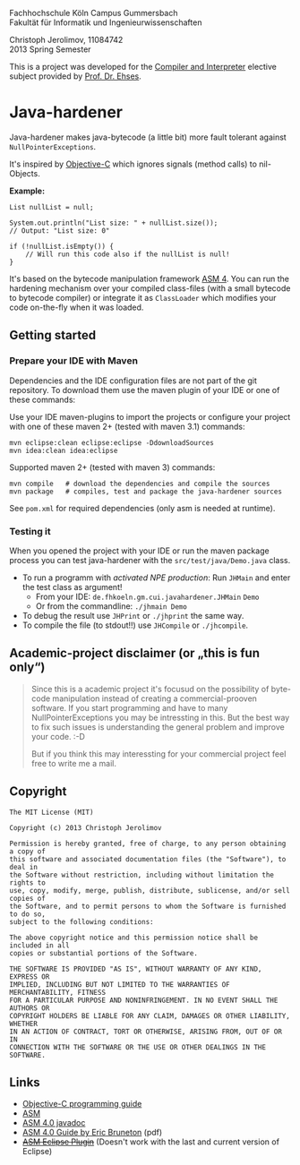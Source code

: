 
Fachhochschule Köln Campus Gummersbach<br/>
Fakultät für Informatik und Ingenieurwissenschaften

Christoph Jerolimov, 11084742<br/>2013 Spring Semester

This is a project was developed for the
[Compiler and Interpreter](http://www.gm.fh-koeln.de/ehses/compiler/)
elective subject provided by
[Prof.&nbsp;Dr.&nbsp;Ehses](http://www.gm.fh-koeln.de/ehses/).

# Java-hardener

Java-hardener makes java-bytecode (a little bit) more fault tolerant against `NullPointerExceptions`.

It's inspired by [Objective-C](http://developer.apple.com/library/mac/documentation/Cocoa/Conceptual/ProgrammingWithObjectiveC/) which ignores signals (method calls) to nil-Objects.

**Example:**

	List nullList = null;
	
	System.out.println("List size: " + nullList.size());
	// Output: "List size: 0"
	
	if (!nullList.isEmpty()) {
		// Will run this code also if the nullList is null!
	}

It's based on the bytecode manipulation framework [ASM 4](http://asm.ow2.org/).
You can run the hardening mechanism over your compiled class-files (with a small bytecode to bytecode compiler)
or integrate it as `ClassLoader` which modifies your code on-the-fly when it was loaded.

## Getting started

### Prepare your IDE with Maven

Dependencies and the IDE configuration files are not part of the git repository.
To download them use the maven plugin of your IDE or one of these commands:

Use your IDE maven-plugins to import the projects or configure your project
with one of these maven 2+ (tested with maven 3.1) commands:

	mvn eclipse:clean eclipse:eclipse -DdownloadSources
	mvn idea:clean idea:eclipse

Supported maven 2+ (tested with maven 3) commands:

	mvn compile   # download the dependencies and compile the sources
	mvn package   # compiles, test and package the java-hardener sources

See `pom.xml` for required dependencies (only asm is needed at runtime).

### Testing it

When you opened the project with your IDE or run the maven package process
you can test java-hardener with the `src/test/java/Demo.java` class.

* To run a programm with *activated NPE production*: Run `JHMain` and enter the test class as argument!
  * From your IDE: `de.fhkoeln.gm.cui.javahardener.JHMain` `Demo`
  * Or from the commandline: `./jhmain Demo`
* To debug the result use `JHPrint` or `./jhprint` the same way.
* To compile the file (to stdout!!) use `JHCompile` or `./jhcompile`.

## Academic-project disclaimer (or „this is fun only“)

> Since this is a academic project it's focusud on the possibility of
> byte-code manipulation instead of creating a commercial-prooven software.
> If you start programming and have to many NullPointerExceptions you may be
> intressting in this. But the best way to fix such issues is understanding
> the general problem and improve your code. :-D
> 
> But if you think this may interessting for your commercial project feel free
> to write me a mail.

## Copyright

	The MIT License (MIT)
	
	Copyright (c) 2013 Christoph Jerolimov
	
	Permission is hereby granted, free of charge, to any person obtaining a copy of
	this software and associated documentation files (the "Software"), to deal in
	the Software without restriction, including without limitation the rights to
	use, copy, modify, merge, publish, distribute, sublicense, and/or sell copies of
	the Software, and to permit persons to whom the Software is furnished to do so,
	subject to the following conditions:
	
	The above copyright notice and this permission notice shall be included in all
	copies or substantial portions of the Software.
	
	THE SOFTWARE IS PROVIDED "AS IS", WITHOUT WARRANTY OF ANY KIND, EXPRESS OR
	IMPLIED, INCLUDING BUT NOT LIMITED TO THE WARRANTIES OF MERCHANTABILITY, FITNESS
	FOR A PARTICULAR PURPOSE AND NONINFRINGEMENT. IN NO EVENT SHALL THE AUTHORS OR
	COPYRIGHT HOLDERS BE LIABLE FOR ANY CLAIM, DAMAGES OR OTHER LIABILITY, WHETHER
	IN AN ACTION OF CONTRACT, TORT OR OTHERWISE, ARISING FROM, OUT OF OR IN
	CONNECTION WITH THE SOFTWARE OR THE USE OR OTHER DEALINGS IN THE SOFTWARE.

## Links

* [Objective-C programming guide](http://developer.apple.com/library/mac/documentation/Cocoa/Conceptual/ProgrammingWithObjectiveC/)
* [ASM](http://asm.ow2.org/)
* [ASM 4.0 javadoc](http://asm.ow2.org/asm40/javadoc/user/overview-summary.html)
* [ASM 4.0 Guide by Eric Bruneton](http://download.forge.objectweb.org/asm/asm4-guide.pdf) (pdf)
* <strike>[ASM Eclipse Plugin](http://asm.ow2.org/eclipse/index.html)</strike> (Doesn't work with the last and current version of Eclipse)
